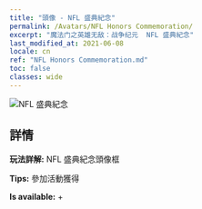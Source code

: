```yaml
---
title: "頭像 - NFL 盛典紀念"
permalink: /Avatars/NFL Honors Commemoration/
excerpt: "魔法门之英雄无敌：战争纪元  NFL 盛典紀念"
last_modified_at: 2021-06-08
locale: cn
ref: "NFL Honors Commemoration.md"
toc: false
classes: wide
---
```

 ![NFL 盛典紀念](/images/a/avatarFrame_94.png)

## 詳情

 **玩法詳解:** NFL 盛典紀念頭像框 

 **Tips:** 參加活動獲得 

 **Is available:**  + 

